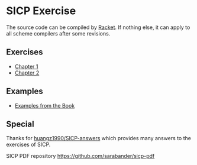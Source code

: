 # SICP Exercise

The source code can be compiled by [Racket](http://www.racket-lang.org/). If nothing else, it can apply to all scheme compilers after some revisions.

## Exercises

- [Chapter 1](/Chapter1)
- [Chapter 2](/Chapter2)

## Examples

- [Examples from the Book](/Examples)

## Special

Thanks for [huangz1990/SICP-answers](https://github.com/huangz1990/SICP-answers) which provides many answers to the exercises of SICP.

SICP PDF repository https://github.com/sarabander/sicp-pdf
